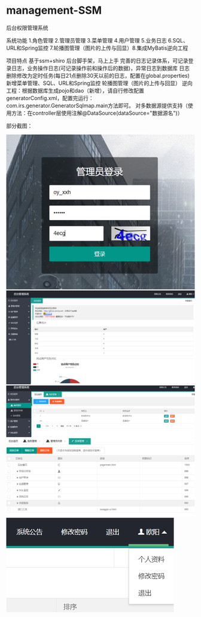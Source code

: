 # management-SSM
后台权限管理系统

系统功能
1.角色管理 2.管理员管理 3.菜单管理 4.用户管理 5.业务日志 6.SQL、URL和Spring监控 7.轮播图管理（图片的上传与回显）8.集成MyBatis逆向工程

项目特点
  基于ssm+shiro
  后台脚手架，马上上手
  完善的日志记录体系，可记录登录日志，业务操作日志(可记录操作前和操作后的数据)，异常日志到数据库
  日志删除修改为定时任务(每日21点删除30天以前的日志，配置在global.properties)
  新增菜单管理、SQL、URL和Spring监控
  轮播图管理（图片的上传与回显）
  逆向工程：根据数据库生成pojo和dao（新增），请自行修改配置generatorConfig.xml，配置完运行：com.irs.generator.GeneratorSqlmap.main方法即可。
  对多数据源提供支持（使用方法：在controller层使用注解@DataSource(dataSource="数据源名")）


部分截图：


![image text](https://github.com/oy-xxh/management-SSM/blob/master/权限管理登录页面.png)
![image text](https://github.com/oy-xxh/management-SSM/blob/master/%E6%9D%83%E9%99%90%E7%AE%A1%E7%90%86%E4%B8%BB%E9%A1%B5%E9%9D%A2.png)
![image text](https://github.com/oy-xxh/management-SSM/blob/master/%E7%AE%A1%E7%90%86%E5%91%98%E6%93%8D%E4%BD%9C.png)
![image text](https://github.com/oy-xxh/management-SSM/blob/master/%E8%8F%9C%E5%8D%95%E7%AE%A1%E7%90%86.png)
![image text](https://github.com/oy-xxh/management-SSM/blob/master/%E9%80%80%E5%87%BA%E6%93%8D%E4%BD%9C.png)
